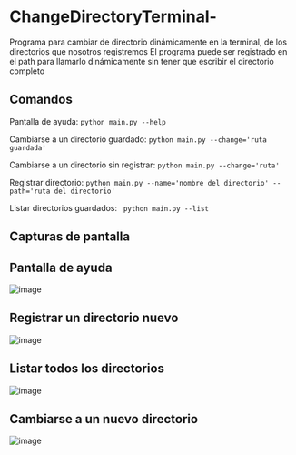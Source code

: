 # ChangeDirectoryTerminal-
Programa para cambiar de directorio dinámicamente en la terminal, de los directorios que nosotros registremos
El programa puede ser registrado en el path para llamarlo dinámicamente sin tener que escribir el directorio completo 

## Comandos
Pantalla de ayuda: `python main.py --help`

Cambiarse a un directorio guardado: `python main.py --change='ruta guardada'`

Cambiarse a un directorio sin registrar: `python main.py --change='ruta'`

Registrar directorio: `python main.py --name='nombre del directorio' --path='ruta del directorio'`

Listar directorios guardados: ` python main.py --list`

## Capturas de pantalla

## Pantalla de ayuda
![image](https://user-images.githubusercontent.com/66845300/182697125-0be4a10a-2679-4c38-a251-5747bd5e936c.png)

## Registrar un directorio nuevo
![image](https://user-images.githubusercontent.com/66845300/182697561-146426a9-b842-4770-862d-0d97e291ceca.png)

## Listar todos los directorios
![image](https://user-images.githubusercontent.com/66845300/182697662-d860e2b4-8e51-479b-a0d2-1952bbe73e1d.png)

## Cambiarse a un nuevo directorio
![image](https://user-images.githubusercontent.com/66845300/182697931-31e56d0c-057a-4fd3-81aa-2cda062eb8e2.png)
